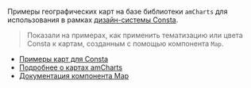 Примеры географических карт на базе библиотеки `amCharts` для использования в рамках [дизайн-системы Consta](https://github.com/consta-design-system).

> Показали на примерах,
> как применить тематизацию или цвета Consta к картам, созданным с помощью
> компонента `Map`.

- [Примеры карт для Consta](https://amcharts-map-examples.consta.design/)
- [Подробнее о картах amCharts](https://www.amcharts.com/javascript-maps/)
- [Документация компонента Map](https://www.amcharts.com/docs/v5/charts/map-chart/)
